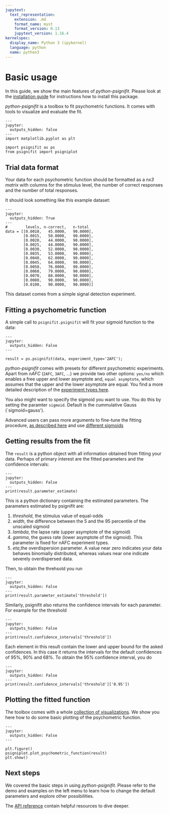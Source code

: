 ```yaml
---
jupytext:
  text_representation:
    extension: .md
    format_name: myst
    format_version: 0.13
    jupytext_version: 1.16.4
kernelspec:
  display_name: Python 3 (ipykernel)
  language: python
  name: python3
---
```


# Basic usage

In this guide, we show the main features of *python-psignifit*. Please
look at the [installation guide](./install_guide) for instructions 
how to install this package.

*python-psignifit* is a toolbox to fit psychometric functions. It comes
with tools to visualize and evaluate the fit.


```{code-cell} ipython3
---
jupyter:
  outputs_hidden: false
---
import matplotlib.pyplot as plt

import psignifit as ps
from psignifit import psigniplot
```


## Trial data format

Your data for each psychometric function should be formatted as a *nx3
matrix* with columns for the stimulus level, the number of correct
responses and the number of total responses.

It should look something like this example dataset:

```{code-cell} ipython3
---
jupyter:
  outputs_hidden: True
---
#        levels, n-correct,   n-total
data = [[0.0010,   45.0000,   90.0000],
        [0.0015,   50.0000,   90.0000],
        [0.0020,   44.0000,   90.0000],
        [0.0025,   44.0000,   90.0000],
        [0.0030,   52.0000,   90.0000],
        [0.0035,   53.0000,   90.0000],
        [0.0040,   62.0000,   90.0000],
        [0.0045,   64.0000,   90.0000],
        [0.0050,   76.0000,   90.0000],
        [0.0060,   79.0000,   90.0000],
        [0.0070,   88.0000,   90.0000],
        [0.0080,   90.0000,   90.0000],
        [0.0100,   90.0000,   90.0000]]
```

This dataset comes from a simple signal detection experiment.

## Fitting a psychometric function

A simple call to `psignifit.psignifit` 
will fit your sigmoid function to the data:


```{code-cell} ipython3
---
jupyter:
  outputs_hidden: False
---

result = ps.psignifit(data, experiment_type='2AFC');
```

*python-psignifit* comes with presets for different psychometric
experiments. 
Apart from *nAFC* (`2AFC`, `3AFC`, ...) 
we provide two other options:  `yes/no` which enables a 
free upper and lower asymptote and,
`equal asymptote`, 
which assumes that the upper and the lower asymptote are equal. 
You find a more detailed description of the 
[experiment types here](experiment-types).

You also might want to specify the sigmoid you want to use. 
You do this by setting the paramter `sigmoid`. Default is 
the cummulative Gauss (`sigmoid=gauss').

Advanced users can pass more arguments to fine-tune the fitting procedure,
[as described here](options-dictionary) and use [different sigmoids](examples/plot_all_sigmoids)


## Getting results from the fit

The `result` is a python object with all information obtained from
fitting your data. Perhaps of primary interest are the fitted parameters
and the confidence intervals:

```{code-cell} ipython3
---
jupyter:
  outputs_hidden: False
---
print(result.parameter_estimate)
```

This is a python dictionary containing the estimated parameters.
The parameters estimated by psignifit are:

1.  *threshold*, the stimulus value of equal-odds
2.  *width*, the difference between the 5 and the 95 percentile of the
    unscaled sigmoid
3.  *lambda*, the lapse rate (upper asymptote of the sigmoid)
4.  *gamma*, the guess rate (lower asymptote of the sigmoid). This
    parameter is fixed for nAFC experiment types.
5.  *eta*,the overdispersion parameter. A value near zero indicates your
    data behaves binomially distributed, whereas values near one
    indicate severely overdispersed data.


Then, to obtain the threhsold you run

```{code-cell} ipython3
---
jupyter:
  outputs_hidden: False
---
print(result.parameter_estimate['threshold'])
```



Similarly, psignifit also returns the confidence intervals for 
each parameter. For example for the threshold 

```{code-cell} ipython3
---
jupyter:
  outputs_hidden: False
---
print(result.confidence_intervals['threshold'])
```

Each element in this result contain the lower and
upper bound for the asked confidences. 
In this case it returns the intervals for the default confidences of 
95%, 90% and 68%.
To obtain the 95% confidence interval, you do

```{code-cell} ipython3
---
jupyter:
  outputs_hidden: False
---
print(result.confidence_intervals['threshold']['0.95'])
```


## Plotting the fitted function

The toolbox comes with a whole [collection of visualizations](examples/demo_005). 
We show you here how to do some basic plotting of the psychometric function. 


```{code-cell} ipython3
---
jupyter:
  outputs_hidden: False
---

plt.figure()
psigniplot.plot_psychometric_function(result)
plt.show()
```




## Next steps

We covered the basic steps in using *python-psignifit*. Please refer to
the demo and examples on the left menu to learn how to change the default
parameters and explore other possibilities.

The [API reference](reference/api) contain helpful resources to
dive deeper.
